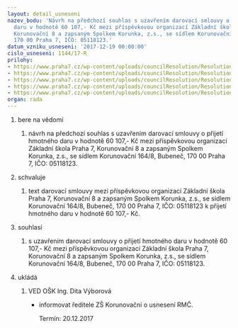 ```yaml
---
layout: detail_usneseni
nazev_bodu: 'Návrh na předchozí souhlas s uzavřením darovací smlouvy o přijetí hmotného
  daru v hodnotě 60 107,- Kč mezi příspěvkovou organizací Základní škola Praha 7,
  Korunovační 8 a zapsaným Spolkem Korunka, z.s., se sídlem Korunovační 164/8, Bubeneč,
  170 00 Praha 7, IČO: 05118123.'
datum_vzniku_usneseni: '2017-12-19 00:00:00'
cislo_usneseni: 1144/17-R
prilohy:
- https://www.praha7.cz/wp-content/uploads/councilResolution/Resolutions/29649/export/1Duvodovazprava~310596.doc
- https://www.praha7.cz/wp-content/uploads/councilResolution/Resolutions/29649/export/2ZadostZSKorunovacni~310595.pdf
- https://www.praha7.cz/wp-content/uploads/councilResolution/Resolutions/29649/export/3Darovacismlouva~310594.docx
- https://www.praha7.cz/wp-content/uploads/councilResolution/Resolutions/29649/export/4Vypiszespolkovehorejstriku~310593.pdf
- https://www.praha7.cz/wp-content/uploads/councilResolution/Resolutions/29649/export/export~311425.pdf
organ: rada
---
```

<ol id="urzList" class="urzList_view"><li id="" class="urzClass1"><span name="1">bere na vědomí</span><ol class="urzOlClass decimal "><li style="text-align: left;" id="" class="urzClass2"><span><p>návrh na předchozí souhlas s uzavřením darovací smlouvy o přijetí hmotného daru v hodnotě 60 107,- Kč mezi příspěvkovou organizací Základní škola Praha 7, Korunovační 8 a zapsaným Spolkem Korunka, z.s., se sídlem Korunovační 164/8, Bubeneč, 170 00 Praha 7, IČO: 05118123.</p></span></li></ol></li><li id="" class="urzClass1"><span name="24">schvaluje</span><ol class="urzOlClass decimal "><li style="text-align: left;" id="" class="urzClass2"><span><p>text darovací smlouvy mezi příspěvkovou organizací Základní škola<br>Praha 7, Korunovační 8 a zapsaným Spolkem Korunka, z.s., se sídlem Korunovační 164/8, Bubeneč, 170 00 Praha 7, IČO: 05118123 k přijetí hmotného daru v hodnotě 60 107,- Kč.<br></p></span></li></ol></li><li id="" class="urzClass1"><span name="26">souhlasí</span><ol class="urzOlClass decimal "><li style="text-align: left;" id="" class="urzClass2"><span><p>s uzavřením darovací smlouvy o přijetí hmotného daru v hodnotě 60 107,- Kč mezi příspěvkovou organizací Základní škola Praha 7, Korunovační 8 a zapsaným Spolkem Korunka, z.s., se sídlem Korunovační 164/8, Bubeneč, 170 00 Praha 7, IČO: 05118123.</p></span></li></ol></li><li class="urzClass1" id="urzUkoly"><span name="1">ukládá</span><ol class="urzOlClass"><li class="urzClass2"><span><p>VED OŠK Ing. Dita Výborová</p></span><ul class="urzUlClass"><li class="urzClass3"><span><p>informovat ředitele ZŠ Korunovační o usnesení RMČ.</p></span><span class="urzUkolTermin">  Termín:&nbsp;20.12.2017</span></li></ul></li></ol></li></ol>